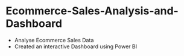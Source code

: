 # Ecommerce-Sales-Analysis-and-Dashboard
- Analyse Ecommerce Sales Data
- Created an interactive Dashboard using Power BI
